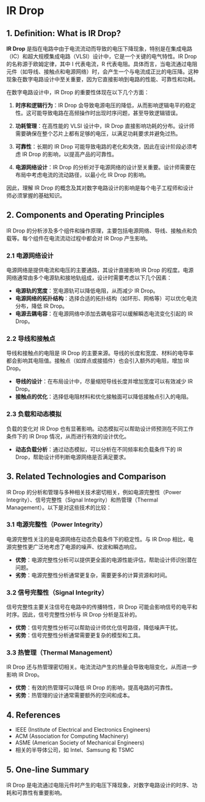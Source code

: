 # IR Drop

## 1. Definition: What is **IR Drop**?
**IR Drop** 是指在电路中由于电流流动而导致的电压下降现象，特别是在集成电路（IC）和超大规模集成电路（VLSI）设计中，它是一个关键的电气特性。IR Drop 的名称源于欧姆定律，其中 I 代表电流，R 代表电阻。具体而言，当电流通过电阻元件（如导线、接触点和电源网络）时，会产生一个与电流成正比的电压降。这种现象在数字电路设计中至关重要，因为它直接影响到电路的性能、可靠性和功耗。

在数字电路设计中，IR Drop 的重要性体现在以下几个方面：

1. **时序和逻辑行为**：IR Drop 会导致电源电压的降低，从而影响逻辑电平的稳定性。这可能导致电路在高频操作时出现时序问题，甚至导致逻辑错误。
   
2. **功耗管理**：在高性能的 VLSI 设计中，IR Drop 直接影响功耗的分布。设计师需要确保在整个芯片上都有足够的电压，以满足功耗要求并避免过热。

3. **可靠性**：长期的 IR Drop 可能导致电路的老化和失效，因此在设计阶段必须考虑 IR Drop 的影响，以提高产品的可靠性。

4. **电源网络设计**：IR Drop 的分析对于电源网络的设计至关重要。设计师需要在布局中考虑电流的流动路径，以最小化 IR Drop 的影响。

因此，理解 IR Drop 的概念及其对数字电路设计的影响是每个电子工程师和设计师必须掌握的基础知识。

## 2. Components and Operating Principles
IR Drop 的分析涉及多个组件和操作原理，主要包括电源网络、导线、接触点和负载等。每个组件在电流流动过程中都会对 IR Drop 产生影响。

### 2.1 电源网络设计
电源网络是提供电流和电压的主要通路，其设计直接影响 IR Drop 的程度。电源网络通常由多个电源轨和接地轨组成，设计时需要考虑以下几个因素：

- **电源轨的宽度**：宽电源轨可以降低电阻，从而减少 IR Drop。
- **电源网络的拓扑结构**：选择合适的拓扑结构（如环形、网格等）可以优化电流分布，降低 IR Drop。
- **电源去耦电容**：在电源网络中添加去耦电容可以缓解瞬态电流变化引起的 IR Drop。

### 2.2 导线和接触点
导线和接触点的电阻是 IR Drop 的主要来源。导线的长度和宽度、材料的电导率都会影响其电阻值。接触点（如焊点或接插件）也会引入额外的电阻，增加 IR Drop。

- **导线的设计**：在布局设计中，尽量缩短导线长度并增加宽度可以有效减少 IR Drop。
- **接触点的优化**：选择低电阻材料和优化接触面可以降低接触点引入的电阻。

### 2.3 负载和动态模拟
负载的变化对 IR Drop 也有显著影响。动态模拟可以帮助设计师预测在不同工作条件下的 IR Drop 情况，从而进行有效的设计优化。

- **动态负载分析**：通过动态模拟，可以分析在不同频率和负载条件下的 IR Drop，帮助设计师判断电源网络是否满足要求。

## 3. Related Technologies and Comparison
IR Drop 的分析和管理与多种相关技术密切相关，例如电源完整性（Power Integrity）、信号完整性（Signal Integrity）和热管理（Thermal Management）。以下是对这些技术的比较：

### 3.1 电源完整性（Power Integrity）
电源完整性关注的是电源网络在动态负载条件下的稳定性。与 IR Drop 相比，电源完整性更广泛地考虑了电源的噪声、纹波和瞬态响应。

- **优势**：电源完整性分析可以提供更全面的电源性能评估，帮助设计师识别潜在问题。
- **劣势**：电源完整性分析通常更复杂，需要更多的计算资源和时间。

### 3.2 信号完整性（Signal Integrity）
信号完整性主要关注信号在电路中的传播特性，IR Drop 可能会影响信号的电平和时序。因此，信号完整性分析与 IR Drop 分析是互补的。

- **优势**：信号完整性分析可以帮助设计师优化信号路径，降低噪声干扰。
- **劣势**：信号完整性分析通常需要更复杂的模型和工具。

### 3.3 热管理（Thermal Management）
IR Drop 还与热管理密切相关。电流流动产生的热量会导致电阻变化，从而进一步影响 IR Drop。

- **优势**：有效的热管理可以降低 IR Drop 的影响，提高电路的可靠性。
- **劣势**：热管理的设计通常需要额外的空间和成本。

## 4. References
- IEEE (Institute of Electrical and Electronics Engineers)
- ACM (Association for Computing Machinery)
- ASME (American Society of Mechanical Engineers)
- 相关的半导体公司，如 Intel、Samsung 和 TSMC

## 5. One-line Summary
IR Drop 是电流通过电阻元件时产生的电压下降现象，对数字电路设计的时序、功耗和可靠性有重要影响。